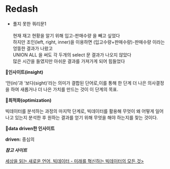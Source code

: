 # Redash

- 풀지 못한 쿼리문1</br></br>
현재 재고 현황을 알기 위해 입고-판매수량 을 빼고 싶었다</br>
하지만 조인(left, right, inner)을 이용하면 (입고수량+판매수량)-판매수량 이라는 엉뚱한 결과가 나왔고</br>
UNION ALL 을 써도 각 두개의 select 문 결과가 나오지 않았다</br> 
많은 시간을 들였지만 아쉬운 결과를 가져가게 되어 힘들었다</br>

💐**인사이트(insight)**

‘안(in)’과 ‘보다(sight)’라는 의미가 결합된 단어로,이를 통해 한 단계 더 나은 의사결정을 하여 새롭거나 더 나은 가치를 만드는 것이 이 단계의 목표.

💐**최적화(optimization)**

빅데이터를 분석하는 과정의 마지막 단계로, 
빅데이터를 활용해 무엇이 왜 어떻게 일어나고 있는지 분석한 후 원하는 결과를 얻기 위해 무엇을 해야 하는지를 찾는 것이다.

💐**data driven한 인사이트**

**driven:** 중심의

***참고 사이트***

[세상을 읽는 새로운 언어, 빅데이터 - 미래를 혁신하는 빅데이터의 모든 것>](https://www.aladin.co.kr/shop/ebook/wPreviewViewer.aspx?itemid=207811694)
